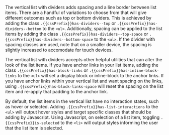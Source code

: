 The vertical list with dividers adds spacing and a line border between list items. There are a handful of variations to choose from that will give different outcomes such as top or bottom dividers. This is achieved by adding the class `.{{cssPrefix}}has-dividers--top` or `.{{cssPrefix}}has-dividers--bottom` to the `<ul>`. Additionally, spacing can be applied to the list items by adding the class `.{{cssPrefix}}has-dividers--top-space` or `.{{cssPrefix}}has-dividers--bottom-space` to the `<ul>`. If the divider with spacing classes are used, note that on a smaller device, the spacing is slightly increased to accomodate for touch devices.

The vertical list with dividers accepts other helpful utilities that can alter the look of the list items. If you have anchor links in your list items, adding the class `.{{cssPrefix}}has-block-links` or `.{{cssPrefix}}has-inline-block-links` to the `<ul>` will set a display block or inline-block to the anchor links. If you have anchor links within your vertical list and want spacing on the links, using `.{{cssPrefix}}has-block-links-space` will reset the spacing on the list item and re-apply that padding to the anchor link.

By default, the list items in the vertical list have no interaction states, such as hover or selected. Adding `.{{cssPrefix}}has-list-interactions` to the `<ul>` will output hover styles and target specific classes that should be adding by Javascript. Using Javascript, on selection of a list item, toggling `.{{cssPrefix}}is-selected` to the `<li>` will output styles informing the user that the list item is selected.
